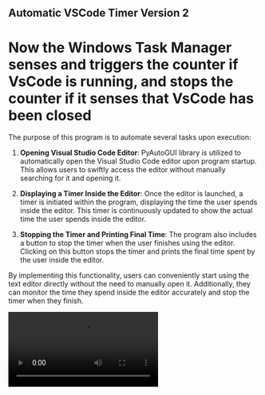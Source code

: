 ## Automatic VSCode Timer Version 2
# Now the Windows Task Manager senses and triggers the counter if VsCode is running, and stops the counter if it senses that VsCode has been closed

The purpose of this program is to automate several tasks upon execution:

1. **Opening Visual Studio Code Editor**: PyAutoGUI library is utilized to automatically open the Visual Studio Code editor upon program startup. This allows users to swiftly access the editor without manually searching for it and opening it.

2. **Displaying a Timer Inside the Editor**: Once the editor is launched, a timer is initiated within the program, displaying the time the user spends inside the editor. This timer is continuously updated to show the actual time the user spends inside the editor.

3. **Stopping the Timer and Printing Final Time**: The program also includes a button to stop the timer when the user finishes using the editor. Clicking on this button stops the timer and prints the final time spent by the user inside the editor.

By implementing this functionality, users can conveniently start using the text editor directly without the need to manually open it. Additionally, they can monitor the time they spend inside the editor accurately and stop the timer when they finish.

![Video](https://github.com/noone313/vscode-timer-v2/blob/main/Untitled%20video%20-%20Made%20with%20Clipchamp%20(4).mp4)
